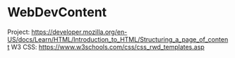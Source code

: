 # WebDevContent
Project:
        https://developer.mozilla.org/en-US/docs/Learn/HTML/Introduction_to_HTML/Structuring_a_page_of_content
W3 CSS:
        https://www.w3schools.com/css/css_rwd_templates.asp
